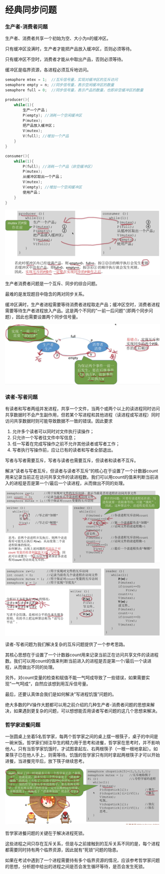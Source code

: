 # 经典同步问题

### 生产者-消费者问题

生产者、消费者共享一个初始为空、大小为n的缓冲区。

只有缓冲区没满时，生产者才能把产品放入缓冲区，否则必须等待。

只有缓冲区不空时，消费者才能从中取出产品，否则必须等待。

缓冲区是临界资源，各进程必须互斥地访问。

```c++
semaphore mtex = 1;  //互斥信号量，实现对缓冲区的互斥访问
semaphore empty = n; //同步信号量，表示空闲缓冲区的数量
semaphore full = 0;  //同步信号量，表示产品的数量，也即非空缓冲区的数量
```

```c++
producer(){
    while(1){
        生产一个产品；
        P(empty); //消耗一个空闲缓冲区
        P(mutex);
        把产品放入缓冲区；
        V(mutex);
        V(full); //增加一个产品
    }
}
```

```c++
consumer(){
    while(1){
        P(full); //消耗一个产品（非空缓冲区）
        P(mutex);
        从缓冲区取出一个产品；
        V(mutex);
        V(empty); //增加一个空闲缓冲区
        使用产品；
    }
}
```

![](1.png)

生产者消费者问题是一个互斥、同步的综合问题。

最难的是发现题目中隐含的两对同步关系。

缓冲区满时，生产者进程需要等待消费者进程取走产品；缓冲区空时，消费者进程需要等待生产者进程放入产品。这是两个不同的”一前一后问题“（即两个同步问题），因此也需要设置两个同步信号量。

![](2.png)

### 读者-写者问题

有读者和写者两组并发进程，共享一个文件，当两个或两个以上的读进程同时访问共享数据时不会产生副作用，但若某个写进程和其他进程（读进程或写进程）同时访问共享数据时则可能导致数据不一致的错误。因此要求

1. 允许多个读者可以同时对文件执行读操作；
2. 只允许一个写者往文件中写信息；
3. 任一写着在完成写操作之前不允许其他读者或写者工作；
4. 写者执行写操作前，应让已有的读者和写者全部退出。

写者与写者需要互斥，写者与读者也需要互斥，但读者和读者不互斥。

解决”读者与写者互斥，但读者与读者不互斥“的核心在于设置了一个计数器count用来记录当前正在访问共享文件的读进程数。我们可以用count的值来判断当前进入的进程是否是第一个/最后一个读进程，从而做出不同的处理。

![](3.png)

![](4.png)

读者-写者问题为我们解决复杂的互斥问题提供了一个参考思路。

其核心思想在于设置了一个计数器count用来记录当前正在访问共享文件的读进程数。我们可以用count的值来判断当前进入的进程是否是第一个/最后一个读进程，从而做出不同的处理。

另外，对count变量的检查和赋值不能一气呵成导致了一些错误，如果需要实现”一气呵成“，自然应该想到用互斥信号量。

最后，还要认真体会我们是如何解决”写进程饥饿”问题的。

绝大多数的PV操作大题都可以用之前介绍的几种生产者-消费者问题的思想来解决，如果遇到更复杂的问题，可以想想能否用读者写者问题的这几个思想来解决。

### 哲学家进餐问题

一张圆桌上坐着5名哲学家，每两个哲学家之间的桌上摆一根筷子，桌子的中间是一碗米饭。哲学家们倾注毕生的精力用于思考和进餐，哲学家在思考时，并不影响他人。只有当哲学家饥饿时，才试图拿起左、右两根筷子（一根一根地拿起）。如果筷子已在他人手上，则需等待。饥饿的哲学家只有同时拿起两根筷子才可以开始进餐，当进餐完毕后，放下筷子继续思考。

![](5.png)

哲学家进餐问题的关键在于解决进程死锁。

这些进程之间只存在互斥关系，但是与之前接触到的互斥关系不同的是，每个进程都需要同时持有两个临界资源，因此就有“死锁“问题的隐患。

如果在考试中遇到了一个进程需要持有多个临界资源的情况，应该参考哲学家问题的思想，分析题中给出的进程之间是否会发生循环等待，是否会发生死锁。